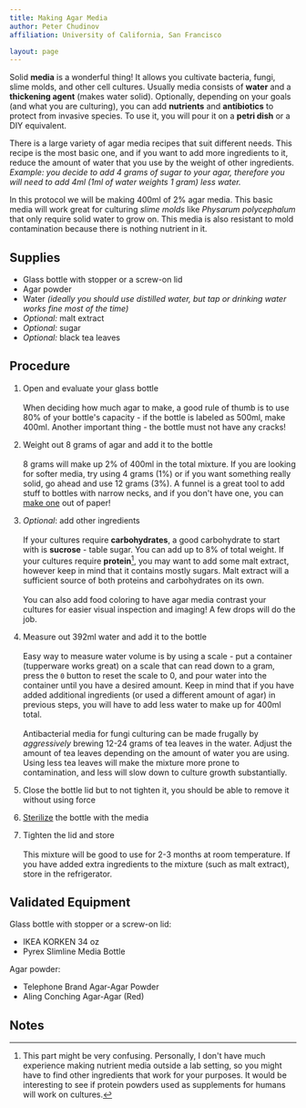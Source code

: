 ```yaml
---
title: Making Agar Media
author: Peter Chudinov
affiliation: University of California, San Francisco

layout: page
---
```


Solid **media** is a wonderful thing! It allows you cultivate bacteria, fungi, slime molds, and other cell cultures. Usually media consists of **water** and a **thickening agent** (makes water solid). Optionally, depending on your goals (and what you are culturing), you can add **nutrients** and **antibiotics** to protect from invasive species. To use it, you will pour it on a **petri dish** or a DIY equivalent.

There is a large variety of agar media recipes that suit different needs. This recipe is the most basic one, and if you want to add more ingredients to it, reduce the amount of water that you use by the weight of other ingredients. *Example: you decide to add 4 grams of sugar to your agar, therefore you will need to add 4ml (1ml of water weights 1 gram) less water.*

In this protocol we will be making 400ml of 2% agar media. This basic media will work great for culturing *slime molds* like *Physarum polycephalum* that only require solid water to grow on. This media is also resistant to mold contamination because there is nothing nutrient in it.

## Supplies

- Glass bottle with stopper or a screw-on lid
- Agar powder
- Water *(ideally you should use distilled water, but tap or drinking water works fine most of the time)*
- *Optional:* malt extract
- *Optional:* sugar
- *Optional:* black tea leaves

## Procedure

1. Open and evaluate your glass bottle\
  \
  When deciding how much agar to make, a good rule of thumb is to use 80% of your bottle's capacity - if the bottle is labeled as 500ml, make 400ml. Another important thing - the bottle must not have any cracks! 

2. Weight out 8 grams of agar and add it to the bottle\
  \
  8 grams will make up 2% of 400ml in the total mixture. If you are looking for softer media, try using 4 grams (1%) or if you want something really solid, go ahead and use 12 grams (3%). A funnel is a great tool to add stuff to bottles with narrow necks, and if you don't have one, you can [make one](https://frogprincepaperie.com/giant-ombre-paper-cone-christmas-trees/) out of paper!

3. *Optional*: add other ingredients\
  \
  If your cultures require **carbohydrates**, a good carbohydrate to start with is **sucrose** - table sugar. You can add up to 8% of total weight. If your cultures require **protein**[^protein], you may want to add some malt extract, however keep in mind that it contains mostly sugars. Malt extract will a sufficient source of both proteins and carbohydrates on its own.\
  \
  You can also add food coloring to have agar media contrast your cultures for easier visual inspection and imaging! A few drops will do the job.

4. Measure out 392ml water and add it to the bottle\
  \
  Easy way to measure water volume is by using a scale - put a container (tupperware works great) on a scale that can read down to a gram, press the `0` button to reset the scale to 0, and pour water into the container until you have a desired amount. Keep in mind that if you have added additional ingredients (or used a different amount of agar) in previous steps, you will have to add less water to make up for 400ml total.\
  \
  Antibacterial media for fungi culturing can be made frugally by *aggressively* brewing 12-24 grams of tea leaves in the water. Adjust the amount of tea leaves depending on the amount of water you are using. Using less tea leaves will make the mixture more prone to contamination, and less will slow down to culture growth substantially.

5. Close the bottle lid but to not tighten it, you should be able to remove it without using force

6. [Sterilize](https://frugal-biolab.github.io/protocols/sterilization.html) the bottle with the media

7. Tighten the lid and store\
  \
  This mixture will be good to use for 2-3 months at room temperature. If you have added extra ingredients to the mixture (such as malt extract), store in the refrigerator.

## Validated Equipment

Glass bottle with stopper or a screw-on lid:

- IKEA KORKEN 34 oz
- Pyrex Slimline Media Bottle

Agar powder:

- Telephone Brand Agar-Agar Powder
- Aling Conching Agar-Agar (Red)

## Notes

[^protein]: This part might be very confusing. Personally, I don't have much experience making nutrient media outside a lab setting, so you might have to find other ingredients that work for your purposes. It would be interesting to see if protein powders used as supplements for humans will work on cultures.
